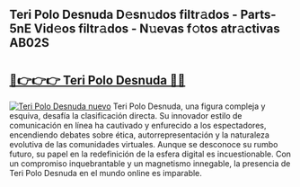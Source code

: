 ## Teri Polo Desnuda D𝚎sn𝚞dos filtr𝚊dos - Parts-5nE Vid𝚎os filtr𝚊dos - N𝚞evas f𝚘tos atr𝚊ctivas AB02S

# <h2><a href="http://mb76fdm.tromn.icu/?c=Teri+Polo+Desnuda">🔗👉👉👉 Teri Polo Desnuda 🔗🔗</a></h2>

[![Teri Polo Desnuda nuevo](https://i.imgur.com/pEAQMta.gif)](http://mb76fdm.tromn.icu/?c=Teri+Polo+Desnuda)
Teri Polo Desnuda, una figura compleja y esquiva, desafía la clasificación directa. Su innovador estilo de comunicación en línea ha cautivado y enfurecido a los espectadores, encendiendo debates sobre ética, autorrepresentación y la naturaleza evolutiva de las comunidades virtuales. Aunque se desconoce su rumbo futuro, su papel en la redefinición de la esfera digital es incuestionable. Con un compromiso inquebrantable y un magnetismo innegable, la presencia de Teri Polo Desnuda en el mundo online es imparable.
